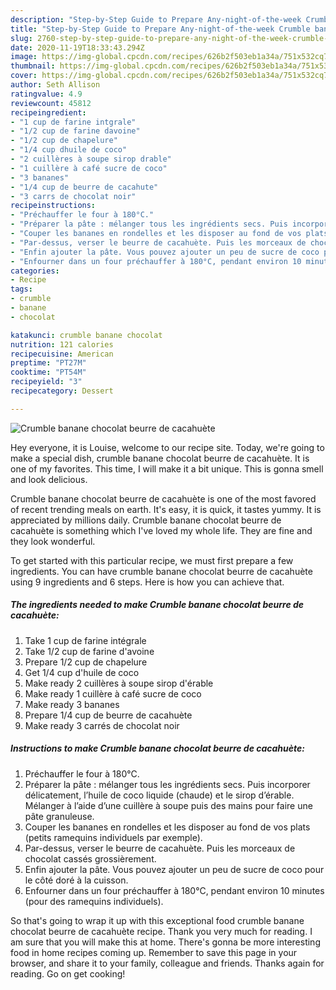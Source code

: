 ```yaml
---
description: "Step-by-Step Guide to Prepare Any-night-of-the-week Crumble banane chocolat beurre de cacahuète"
title: "Step-by-Step Guide to Prepare Any-night-of-the-week Crumble banane chocolat beurre de cacahuète"
slug: 2760-step-by-step-guide-to-prepare-any-night-of-the-week-crumble-banane-chocolat-beurre-de-cacahuete
date: 2020-11-19T18:33:43.294Z
image: https://img-global.cpcdn.com/recipes/626b2f503eb1a34a/751x532cq70/crumble-banane-chocolat-beurre-de-cacahuete-photo-principale-de-la-recette.jpg
thumbnail: https://img-global.cpcdn.com/recipes/626b2f503eb1a34a/751x532cq70/crumble-banane-chocolat-beurre-de-cacahuete-photo-principale-de-la-recette.jpg
cover: https://img-global.cpcdn.com/recipes/626b2f503eb1a34a/751x532cq70/crumble-banane-chocolat-beurre-de-cacahuete-photo-principale-de-la-recette.jpg
author: Seth Allison
ratingvalue: 4.9
reviewcount: 45812
recipeingredient:
- "1 cup de farine intgrale"
- "1/2 cup de farine davoine"
- "1/2 cup de chapelure"
- "1/4 cup dhuile de coco"
- "2 cuillères à soupe sirop drable"
- "1 cuillère à café sucre de coco"
- "3 bananes"
- "1/4 cup de beurre de cacahute"
- "3 carrs de chocolat noir"
recipeinstructions:
- "Préchauffer le four à 180°C."
- "Préparer la pâte : mélanger tous les ingrédients secs. Puis incorporer délicatement, l’huile de coco liquide (chaude) et le sirop d’érable. Mélanger à l’aide d’une cuillère à soupe puis des mains pour faire une pâte granuleuse."
- "Couper les bananes en rondelles et les disposer au fond de vos plats (petits ramequins individuels par exemple)."
- "Par-dessus, verser le beurre de cacahuète. Puis les morceaux de chocolat cassés grossièrement."
- "Enfin ajouter la pâte. Vous pouvez ajouter un peu de sucre de coco pour le côté doré à la cuisson."
- "Enfourner dans un four préchauffer à 180°C, pendant environ 10 minutes (pour des ramequins individuels)."
categories:
- Recipe
tags:
- crumble
- banane
- chocolat

katakunci: crumble banane chocolat 
nutrition: 121 calories
recipecuisine: American
preptime: "PT27M"
cooktime: "PT54M"
recipeyield: "3"
recipecategory: Dessert

---
```



![Crumble banane chocolat beurre de cacahuète](https://img-global.cpcdn.com/recipes/626b2f503eb1a34a/751x532cq70/crumble-banane-chocolat-beurre-de-cacahuete-photo-principale-de-la-recette.jpg)

Hey everyone, it is Louise, welcome to our recipe site. Today, we're going to make a special dish, crumble banane chocolat beurre de cacahuète. It is one of my favorites. This time, I will make it a bit unique. This is gonna smell and look delicious.

Crumble banane chocolat beurre de cacahuète is one of the most favored of recent trending meals on earth. It's easy, it is quick, it tastes yummy. It is appreciated by millions daily. Crumble banane chocolat beurre de cacahuète is something which I've loved my whole life. They are fine and they look wonderful.




To get started with this particular recipe, we must first prepare a few ingredients. You can have crumble banane chocolat beurre de cacahuète using 9 ingredients and 6 steps. Here is how you can achieve that.

<!--inarticleads1-->

##### The ingredients needed to make Crumble banane chocolat beurre de cacahuète:

1. Take 1 cup de farine intégrale
1. Take 1/2 cup de farine d&#39;avoine
1. Prepare 1/2 cup de chapelure
1. Get 1/4 cup d&#39;huile de coco
1. Make ready 2 cuillères à soupe sirop d&#39;érable
1. Make ready 1 cuillère à café sucre de coco
1. Make ready 3 bananes
1. Prepare 1/4 cup de beurre de cacahuète
1. Make ready 3 carrés de chocolat noir




<!--inarticleads2-->

##### Instructions to make Crumble banane chocolat beurre de cacahuète:

1. Préchauffer le four à 180°C.
1. Préparer la pâte : mélanger tous les ingrédients secs. Puis incorporer délicatement, l’huile de coco liquide (chaude) et le sirop d’érable. Mélanger à l’aide d’une cuillère à soupe puis des mains pour faire une pâte granuleuse.
1. Couper les bananes en rondelles et les disposer au fond de vos plats (petits ramequins individuels par exemple).
1. Par-dessus, verser le beurre de cacahuète. Puis les morceaux de chocolat cassés grossièrement.
1. Enfin ajouter la pâte. Vous pouvez ajouter un peu de sucre de coco pour le côté doré à la cuisson.
1. Enfourner dans un four préchauffer à 180°C, pendant environ 10 minutes (pour des ramequins individuels).




So that's going to wrap it up with this exceptional food crumble banane chocolat beurre de cacahuète recipe. Thank you very much for reading. I am sure that you will make this at home. There's gonna be more interesting food in home recipes coming up. Remember to save this page in your browser, and share it to your family, colleague and friends. Thanks again for reading. Go on get cooking!
